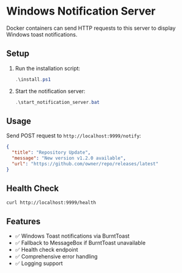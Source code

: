# Windows Notification Server

Docker containers can send HTTP requests to this server to display Windows toast notifications.

## Setup

1. Run the installation script:
   ```powershell
   .\install.ps1
   ```

2. Start the notification server:
   ```powershell
   .\start_notification_server.bat
   ```

## Usage

Send POST request to `http://localhost:9999/notify`:

```json
{
  "title": "Repository Update",
  "message": "New version v1.2.0 available",
  "url": "https://github.com/owner/repo/releases/latest"
}
```

## Health Check

```bash
curl http://localhost:9999/health
```

## Features

- ✅ Windows Toast notifications via BurntToast
- ✅ Fallback to MessageBox if BurntToast unavailable
- ✅ Health check endpoint
- ✅ Comprehensive error handling
- ✅ Logging support
